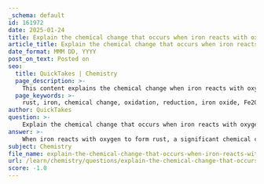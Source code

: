 ```yaml
---
_schema: default
id: 161972
date: 2025-01-24
title: Explain the chemical change that occurs when iron reacts with oxygen to form rust.
article_title: Explain the chemical change that occurs when iron reacts with oxygen to form rust.
date_format: MMM DD, YYYY
post_on_text: Posted on
seo:
  title: QuickTakes | Chemistry
  page_description: >-
    This content explains the chemical change when iron reacts with oxygen to form rust, detailing the oxidation of iron and the electrochemical process involved in rust formation.
  page_keywords: >-
    rust, iron, chemical change, oxidation, reduction, iron oxide, Fe2O3, corrosion, hydroxide, electrochemical process, environmental factors, prevention, galvanization, iron(II) hydroxide, iron(III) hydroxide
author: QuickTakes
question: >-
    Explain the chemical change that occurs when iron reacts with oxygen to form rust.
answer: >-
    When iron reacts with oxygen to form rust, a significant chemical change occurs, characterized by the transformation of elemental iron (Fe) into iron oxide (commonly known as rust, which is primarily iron(III) oxide, Fe2O3). This process can be represented by the following balanced chemical equation:\n\n$$\n4 \text{Fe}(s) + 3 \text{O}_2(g) \rightarrow 2 \text{Fe}_2\text{O}_3(s)\n$$\n\n### Mechanism of Rust Formation\n\n1. **Oxidation of Iron**: The initial step involves the oxidation of iron. Iron atoms lose electrons and become positively charged iron ions (Fe²⁺). This oxidation can be represented as:\n   $$\n   \text{Fe} \rightarrow \text{Fe}^{2+} + 2e^-\n   $$\n\n2. **Reduction of Oxygen**: The electrons lost by iron are typically transferred to oxygen molecules, which are reduced to form oxide ions (O²⁻). This reduction can be summarized as:\n   $$\n   \text{O}_2 + 4e^- + 2\text{H}_2\text{O} \rightarrow 4\text{OH}^-\n   $$\n\n3. **Formation of Hydroxides**: In the presence of moisture, the iron ions can react with hydroxide ions (OH⁻) to form iron(II) hydroxide (Fe(OH)₂):\n   $$\n   \text{Fe}^{2+} + 2\text{OH}^- \rightarrow \text{Fe(OH)}_2\n   $$\n\n4. **Conversion to Rust**: With sufficient oxygen and moisture, iron(II) hydroxide can further oxidize to form iron(III) hydroxide (Fe(OH)₃), which eventually dehydrates to form rust (Fe2O3·nH2O):\n   $$\n   4\text{Fe(OH)}_2 + \text{O}_2 \rightarrow 2\text{Fe}_2\text{O}_3 + 4\text{H}_2\text{O}\n   $$\n\n### Characteristics of Rust Formation\n\n- **Electrochemical Process**: The rusting of iron is an electrochemical process that typically occurs in the presence of water, which acts as an electrolyte. This allows for the movement of ions and facilitates the oxidation-reduction reactions necessary for rust formation.\n\n- **Environmental Factors**: The rate of rusting can be influenced by several factors, including the presence of salts, acidity of the environment, and temperature. For instance, saltwater can accelerate the corrosion process due to its higher conductivity compared to pure water.\n\n- **Protective Measures**: Various methods can be employed to prevent rusting, such as galvanization (coating iron with zinc), painting, or using corrosion inhibitors.\n\nIn summary, the chemical change that occurs when iron reacts with oxygen to form rust involves a series of oxidation and reduction reactions leading to the formation of iron oxides, fundamentally altering the chemical composition of the original iron.
subject: Chemistry
file_name: explain-the-chemical-change-that-occurs-when-iron-reacts-with-oxygen-to-form-rust.md
url: /learn/chemistry/questions/explain-the-chemical-change-that-occurs-when-iron-reacts-with-oxygen-to-form-rust
score: -1.0
---
```


&nbsp;